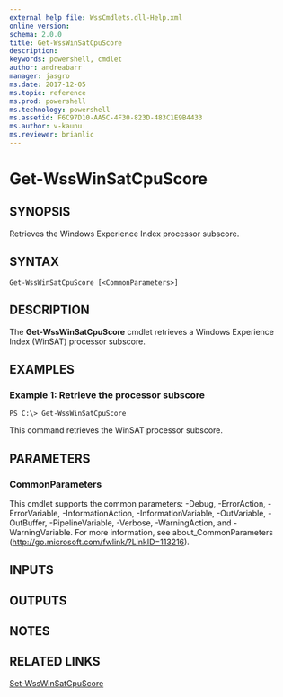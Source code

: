 ```yaml
---
external help file: WssCmdlets.dll-Help.xml
online version: 
schema: 2.0.0
title: Get-WssWinSatCpuScore
description: 
keywords: powershell, cmdlet
author: andreabarr
manager: jasgro
ms.date: 2017-12-05
ms.topic: reference
ms.prod: powershell
ms.technology: powershell
ms.assetid: F6C97D10-AA5C-4F30-823D-483C1E9B4433
ms.author: v-kaunu
ms.reviewer: brianlic
---
```


# Get-WssWinSatCpuScore

## SYNOPSIS
Retrieves the Windows Experience Index processor subscore.

## SYNTAX

```
Get-WssWinSatCpuScore [<CommonParameters>]
```

## DESCRIPTION
The **Get-WssWinSatCpuScore** cmdlet retrieves a Windows Experience Index (WinSAT) processor subscore.

## EXAMPLES

### Example 1: Retrieve the processor subscore
```
PS C:\> Get-WssWinSatCpuScore
```

This command retrieves the WinSAT processor subscore.

## PARAMETERS

### CommonParameters
This cmdlet supports the common parameters: -Debug, -ErrorAction, -ErrorVariable, -InformationAction, -InformationVariable, -OutVariable, -OutBuffer, -PipelineVariable, -Verbose, -WarningAction, and -WarningVariable. For more information, see about_CommonParameters (http://go.microsoft.com/fwlink/?LinkID=113216).

## INPUTS

## OUTPUTS

## NOTES

## RELATED LINKS

[Set-WssWinSatCpuScore](./Set-WssWinSatCpuScore.md)

